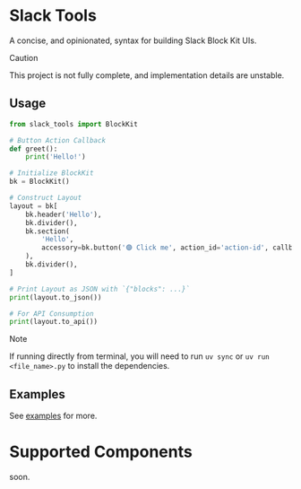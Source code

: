 # Slack Tools

A concise, and opinionated, syntax for building Slack Block Kit UIs.

> [!CAUTION]
> This project is not fully complete, and implementation details are unstable.

## Usage

```python
from slack_tools import BlockKit

# Button Action Callback
def greet():
    print('Hello!')

# Initialize BlockKit
bk = BlockKit()

# Construct Layout
layout = bk[
    bk.header('Hello'),
    bk.divider(),
    bk.section(
        'Hello',
        accessory=bk.button('🟣 Click me', action_id='action-id', callback=greet),
    ),
    bk.divider(),
]

# Print Layout as JSON with `{"blocks": ...}`
print(layout.to_json())

# For API Consumption
print(layout.to_api())
```
> [!NOTE]
> If running directly from terminal, you will need to run `uv sync` or `uv run <file_name>.py` to install the dependencies.


## Examples

See [examples](examples) for more.

# Supported Components
soon.
